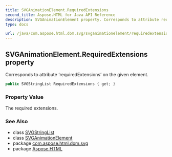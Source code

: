 ```yaml
---
title: SVGAnimationElement.RequiredExtensions
second_title: Aspose.HTML for Java API Reference
description: SVGAnimationElement property. Corresponds to attribute requiredExtensions on the given element
type: docs

url: /java/com.aspose.html.dom.svg/svganimationelement/requiredextensions/
---
```

## SVGAnimationElement.RequiredExtensions property

Corresponds to attribute ‘requiredExtensions’ on the given element.

```java
public SVGStringList RequiredExtensions { get; }
```

### Property Value

The required extensions.

### See Also

* class [SVGStringList](../../../com.aspose.html.dom.svg.datatypes/svgStringlist/)
* class [SVGAnimationElement](../)
* package [com.aspose.html.dom.svg](../../../com.aspose.html.dom.svg/)
* package [Aspose.HTML](../../../)
